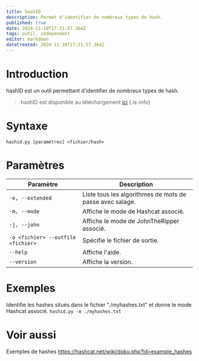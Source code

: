 ```yaml
---
title: hashID
description: Permet d'identifier de nombreux types de hash.
published: true
date: 2024-11-10T17:21:57.364Z
tags: outil, indépendant
editor: markdown
dateCreated: 2024-11-10T17:21:57.364Z
---
```


# Introduction

hashID est un outil permettant d'identifier de nombreux types de hash.

> hashID est disponible au téléchargement [ici](https://github.com/psypanda/hashID)
> {.is-info}

# Syntaxe

`hashid.py [paramètres] <fichier/hash>`

# Paramètres

| Paramètre                          | Description                                              |
| ---------------------------------- | -------------------------------------------------------- |
| `-e, --extended`                   | Liste tous les algorithmes de mots de passe avec salage. |
| `-m, --mode`                       | Affiche le mode de Hashcat associé.                      |
| `-j, --john`                       | Affiche le mode de JohnTheRipper associé.                |
| `-o <fichier> --outfile <fichier>` | Spécifie le fichier de sortie.                           |
| `--help`                           | Affiche l'aide.                                          |
| `--version`                        | Affiche la version.                                      |

# Exemples

Identifie les hashes situés dans le fichier "./myhashes.txt" et donne le mode Hashcat associé.
`hashid.py -m ./myhashes.txt`

# Voir aussi

Exemples de hashes
https://hashcat.net/wiki/doku.php?id=example_hashes
